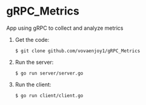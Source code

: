 # gRPC_Metrics
App using gRPC to collect and analyze metrics

 1. Get the code:

    ```console
    $ git clone github.com/vovaenjoy1/gRPC_Metrics
    ```

 2. Run the server:

    ```console
    $ go run server/server.go
    ```

 3. Run the client:

    ```console
    $ go run client/client.go
    ```